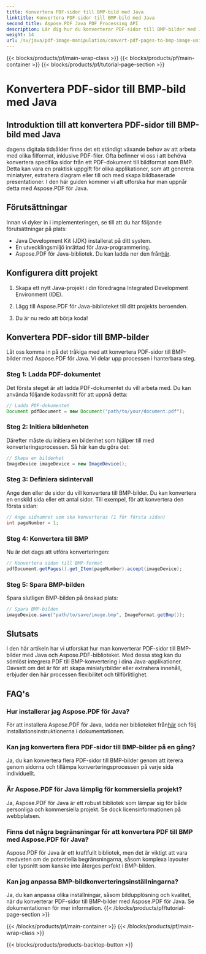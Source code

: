 ```yaml
---
title: Konvertera PDF-sidor till BMP-bild med Java
linktitle: Konvertera PDF-sidor till BMP-bild med Java
second_title: Aspose.PDF Java PDF Processing API
description: Lär dig hur du konverterar PDF-sidor till BMP-bilder med Java med Aspose.PDF för Java. Följ vår steg-för-steg-guide för sömlös PDF till BMP-konvertering.
weight: 14
url: /sv/java/pdf-image-manipulation/convert-pdf-pages-to-bmp-image-using-java/
---
```


{{< blocks/products/pf/main-wrap-class >}}
{{< blocks/products/pf/main-container >}}
{{< blocks/products/pf/tutorial-page-section >}}

# Konvertera PDF-sidor till BMP-bild med Java


## Introduktion till att konvertera PDF-sidor till BMP-bild med Java

dagens digitala tidsålder finns det ett ständigt växande behov av att arbeta med olika filformat, inklusive PDF-filer. Ofta befinner vi oss i att behöva konvertera specifika sidor från ett PDF-dokument till bildformat som BMP. Detta kan vara en praktisk uppgift för olika applikationer, som att generera miniatyrer, extrahera diagram eller till och med skapa bildbaserade presentationer. I den här guiden kommer vi att utforska hur man uppnår detta med Aspose.PDF för Java.

## Förutsättningar

Innan vi dyker in i implementeringen, se till att du har följande förutsättningar på plats:

- Java Development Kit (JDK) installerat på ditt system.
- En utvecklingsmiljö inrättad för Java-programmering.
-  Aspose.PDF för Java-bibliotek. Du kan ladda ner den från[här](https://releases.aspose.com/pdf/java/).

## Konfigurera ditt projekt

1. Skapa ett nytt Java-projekt i din föredragna Integrated Development Environment (IDE).

2. Lägg till Aspose.PDF för Java-biblioteket till ditt projekts beroenden.

3. Du är nu redo att börja koda!

## Konvertera PDF-sidor till BMP-bilder

Låt oss komma in på det tråkiga med att konvertera PDF-sidor till BMP-bilder med Aspose.PDF för Java. Vi delar upp processen i hanterbara steg.

### Steg 1: Ladda PDF-dokumentet

Det första steget är att ladda PDF-dokumentet du vill arbeta med. Du kan använda följande kodavsnitt för att uppnå detta:

```java
// Ladda PDF-dokumentet
Document pdfDocument = new Document("path/to/your/document.pdf");
```

### Steg 2: Initiera bildenheten

Därefter måste du initiera en bildenhet som hjälper till med konverteringsprocessen. Så här kan du göra det:

```java
// Skapa en bildenhet
ImageDevice imageDevice = new ImageDevice();
```

### Steg 3: Definiera sidintervall

Ange den eller de sidor du vill konvertera till BMP-bilder. Du kan konvertera en enskild sida eller ett antal sidor. Till exempel, för att konvertera den första sidan:

```java
// Ange sidnumret som ska konverteras (1 för första sidan)
int pageNumber = 1;
```

### Steg 4: Konvertera till BMP

Nu är det dags att utföra konverteringen:

```java
// Konvertera sidan till BMP-format
pdfDocument.getPages().get_Item(pageNumber).accept(imageDevice);
```

### Steg 5: Spara BMP-bilden

Spara slutligen BMP-bilden på önskad plats:

```java
// Spara BMP-bilden
imageDevice.save("path/to/save/image.bmp", ImageFormat.getBmp());
```

## Slutsats

I den här artikeln har vi utforskat hur man konverterar PDF-sidor till BMP-bilder med Java och Aspose.PDF-biblioteket. Med dessa steg kan du sömlöst integrera PDF till BMP-konvertering i dina Java-applikationer. Oavsett om det är för att skapa miniatyrbilder eller extrahera innehåll, erbjuder den här processen flexibilitet och tillförlitlighet.

## FAQ's

### Hur installerar jag Aspose.PDF för Java?

 För att installera Aspose.PDF för Java, ladda ner biblioteket från[här](https://releases.aspose.com/pdf/java/) och följ installationsinstruktionerna i dokumentationen.

### Kan jag konvertera flera PDF-sidor till BMP-bilder på en gång?

Ja, du kan konvertera flera PDF-sidor till BMP-bilder genom att iterera genom sidorna och tillämpa konverteringsprocessen på varje sida individuellt.

### Är Aspose.PDF för Java lämplig för kommersiella projekt?

Ja, Aspose.PDF för Java är ett robust bibliotek som lämpar sig för både personliga och kommersiella projekt. Se dock licensinformationen på webbplatsen.

### Finns det några begränsningar för att konvertera PDF till BMP med Aspose.PDF för Java?

Aspose.PDF för Java är ett kraftfullt bibliotek, men det är viktigt att vara medveten om de potentiella begränsningarna, såsom komplexa layouter eller typsnitt som kanske inte återges perfekt i BMP-bilden.

### Kan jag anpassa BMP-bildkonverteringsinställningarna?

Ja, du kan anpassa olika inställningar, såsom bildupplösning och kvalitet, när du konverterar PDF-sidor till BMP-bilder med Aspose.PDF för Java. Se dokumentationen för mer information.
{{< /blocks/products/pf/tutorial-page-section >}}

{{< /blocks/products/pf/main-container >}}
{{< /blocks/products/pf/main-wrap-class >}}

{{< blocks/products/products-backtop-button >}}
